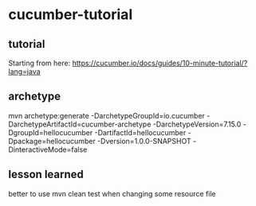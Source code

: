 # cucumber-tutorial

## tutorial
Starting from here: https://cucumber.io/docs/guides/10-minute-tutorial/?lang=java

## archetype
mvn archetype:generate -DarchetypeGroupId=io.cucumber -DarchetypeArtifactId=cucumber-archetype -DarchetypeVersion=7.15.0 -DgroupId=hellocucumber -DartifactId=hellocucumber -Dpackage=hellocucumber -Dversion=1.0.0-SNAPSHOT -DinteractiveMode=false

## lesson learned
better to use mvn clean test when changing some resource file